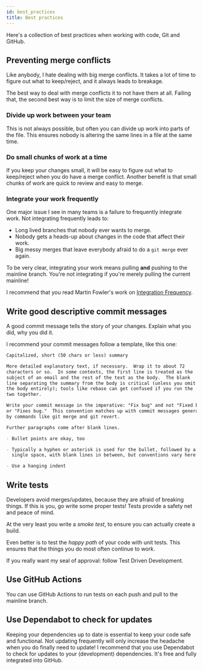 ```yaml
---
id: best_practices
title: Best practices
---
```


Here's a collection of best practices when working with code, Git and GitHub.

## Preventing merge conflicts

Like anybody, I hate dealing with big merge conflicts.
It takes a lot of time to figure out what to keep/reject, and it always leads to breakage.

The best way to deal with merge conflicts it to not have them at all.
Failing that, the second best way is to limit the size of merge conflicts.

### Divide up work between your team

This is not always possible, but often you can divide up work into parts of the file.
This ensures nobody is altering the same lines in a file at the same time.

### Do small chunks of work at a time

If you keep your changes small, it will be easy to figure out what to keep/reject when you do have a merge conflict.
Another benefit is that small chunks of work are quick to review and easy to merge.

### Integrate your work frequently

One major issue I see in many teams is a failure to frequently integrate work.
Not integrating frequently leads to:

- Long lived branches that nobody ever wants to merge.
- Nobody gets a heads-up about changes in the code that affect their work.
- Big messy merges that leave everybody afraid to do a `git merge` ever again.

To be very clear, integrating your work means pulling **and** pushing to the mainline branch.
You're not integrating if you're merely pulling the current mainline!

I recommend that you read Martin Fowler's work on [Integration Frequency](https://martinfowler.com/articles/branching-patterns.html#integration-frequency).

## Write good descriptive commit messages

A good commit message tells the story of your changes.
Explain what you did, why you did it.

I recommend your commit messages follow a template, like this one:

```markdown title="Tim Pope's commit message template"
Capitalized, short (50 chars or less) summary

More detailed explanatory text, if necessary.  Wrap it to about 72
characters or so.  In some contexts, the first line is treated as the
subject of an email and the rest of the text as the body.  The blank
line separating the summary from the body is critical (unless you omit
the body entirely); tools like rebase can get confused if you run the
two together.

Write your commit message in the imperative: "Fix bug" and not "Fixed bug"
or "Fixes bug."  This convention matches up with commit messages generated
by commands like git merge and git revert.

Further paragraphs come after blank lines.

- Bullet points are okay, too

- Typically a hyphen or asterisk is used for the bullet, followed by a
  single space, with blank lines in between, but conventions vary here

- Use a hanging indent
```

## Write tests

Developers avoid merges/updates, because they are afraid of breaking things.
If this is you, go write some proper tests!
Tests provide a safety net and peace of mind.

At the very least you write a *smoke test*, to ensure you can actually create a build.

Even better is to test the *happy path* of your code with unit tests.
This ensures that the things you do most often continue to work.

If you really want my seal of approval: follow Test Driven Development.

## Use GitHub Actions

You can use GitHub Actions to run tests on each push and pull to the mainline branch.

## Use Dependabot to check for updates

Keeping your dependencies up to date is essential to keep your code safe and functional.
Not updating frequently will only increase the headache when you do finally need to update!
I recommend that you use Dependabot to check for updates to your (development) dependencies.
It's free and fully integrated into GitHub.

